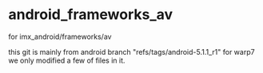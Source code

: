 # android_frameworks_av
for imx_android/frameworks/av 

this git is mainly from android branch "refs/tags/android-5.1.1_r1"
for warp7 we only modified a few of files in it.

